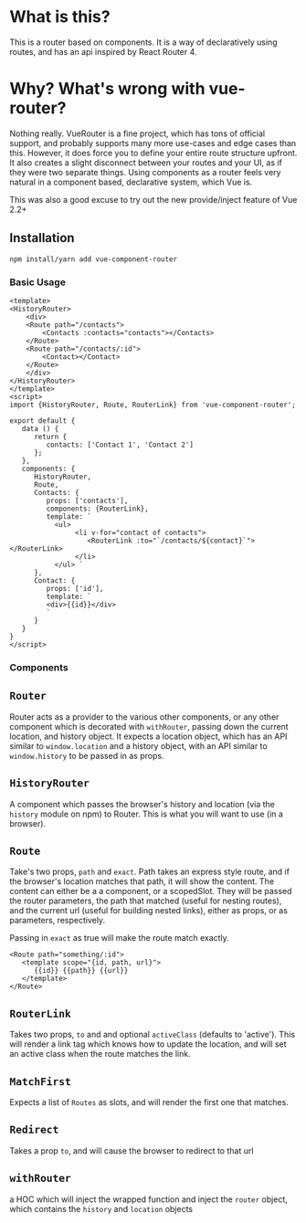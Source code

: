 # What is this?
 This is a router based on components. It is a way of declaratively using routes, and has an api inspired by React Router 4.

# Why? What's wrong with vue-router?
Nothing really. VueRouter is a fine project, which has tons of official support, and probably supports many more use-cases and edge cases than this. However, it does force you to define your entire route structure upfront. It also creates a slight disconnect between your routes and your UI, as if they were two separate things. Using components as a router feels very natural in a component based, declarative system, which Vue is.

This was also a good excuse to try out the new provide/inject feature of Vue 2.2+

## Installation
`npm install/yarn add vue-component-router`

### Basic Usage

```
<template>
<HistoryRouter>
    <div>
    <Route path="/contacts">
        <Contacts :contacts="contacts"></Contacts>
    </Route>
    <Route path="/contacts/:id">
        <Contact></Contact>
    </Route>
    </div>
</HistoryRouter>
</template>
<script>
import {HistoryRouter, Route, RouterLink} from 'vue-component-router';

export default {
   data () {
      return {
         contacts: ['Contact 1', 'Contact 2']
      };
   },
   components: {
      HistoryRouter,
      Route,
      Contacts: {
         props: ['contacts'],
         components: {RouterLink},
         template: `
           <ul>
                <li v-for="contact of contacts">
                   <RouterLink :to="`/contacts/${contact}`"></RouterLink>
                </li>
           </ul> `
      },
      Contact: {
         props: ['id'],
         template: `
         <div>{{id}}</div>
         `
      }
   }
}
</script>
```

### Components
## `Router`
Router acts as a provider to the various other components, or any other component which is decorated with `withRouter`, passing down the current location, and history object. It expects a location object, which has an API similar to `window.location` and a history object, with an API similar to `window.history` to be passed in as props.

## `HistoryRouter`
A component which passes the browser's history and location (via the `history` module on npm) to Router. This is what you will want to use (in a browser).

## `Route`

Take's two props, `path` and `exact`. Path takes an express style route, and if the browser's location matches that path, it will show the content. The content can either be a a component, or a scopedSlot. They will be passed the router parameters, the path that matched (useful for nesting routes), and the current url (useful for building nested links), either as props, or as parameters, respectively.

Passing in `exact` as true will make the route match exactly.
```
<Route path="something/:id">
   <template scope="{id, path, url}">
      {{id}} {{path}} {{url}}
   </template>
</Route>
```

## `RouterLink`

Takes two props, `to` and and optional `activeClass` (defaults to 'active'). This will render a link tag which knows how to update the location, and will set an active class when the route matches the link.

## `MatchFirst`

Expects a list of `Routes` as slots, and will render the first one that matches.

## `Redirect`

Takes a prop `to`, and will cause the browser to redirect to that url

## `withRouter`

a HOC which will inject the wrapped function and inject the `router` object, which contains the `history` and `location` objects


